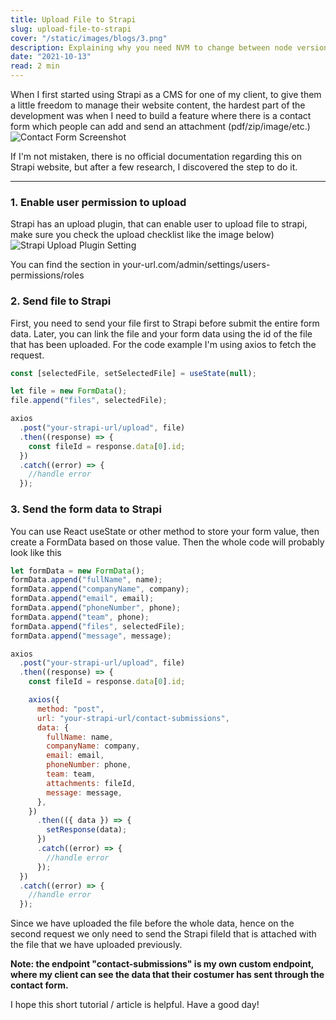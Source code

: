 ```yaml
---
title: Upload File to Strapi
slug: upload-file-to-strapi
cover: "/static/images/blogs/3.png"
description: Explaining why you need NVM to change between node version without pain
date: "2021-10-13"
read: 2 min
---
```


When I first started using Strapi as a CMS for one of my client, to give them a little freedom to manage their website content, the hardest part of the development was when I need to build a feature where there is a contact form which people can add and send an attachment (pdf/zip/image/etc.)
![Contact Form Screenshot](https://dev-to-uploads.s3.amazonaws.com/uploads/articles/8i1imon4war4yf1ghqpb.jpg)

If I'm not mistaken, there is no official documentation regarding this on Strapi website, but after a few research, I discovered the step to do it.

---

### 1. Enable user permission to upload

Strapi has an upload plugin, that can enable user to upload file to strapi, make sure you check the upload checklist like the image below)
![Strapi Upload Plugin Setting](https://dev-to-uploads.s3.amazonaws.com/uploads/articles/nj3d4u4h92oz2gmho2tz.png)

You can find the section in your-url.com/admin/settings/users-permissions/roles

### 2. Send file to Strapi

First, you need to send your file first to Strapi before submit the entire form data. Later, you can link the file and your form data using the id of the file that has been uploaded. For the code example I'm using axios to fetch the request.

```javascript
const [selectedFile, setSelectedFile] = useState(null);

let file = new FormData();
file.append("files", selectedFile);

axios
  .post("your-strapi-url/upload", file)
  .then((response) => {
    const fileId = response.data[0].id;
  })
  .catch((error) => {
    //handle error
  });
```

### 3. Send the form data to Strapi

You can use React useState or other method to store your form value, then create a FormData based on those value. Then the whole code will probably look like this

```javascript
let formData = new FormData();
formData.append("fullName", name);
formData.append("companyName", company);
formData.append("email", email);
formData.append("phoneNumber", phone);
formData.append("team", phone);
formData.append("files", selectedFile);
formData.append("message", message);

axios
  .post("your-strapi-url/upload", file)
  .then((response) => {
    const fileId = response.data[0].id;

    axios({
      method: "post",
      url: "your-strapi-url/contact-submissions",
      data: {
        fullName: name,
        companyName: company,
        email: email,
        phoneNumber: phone,
        team: team,
        attachments: fileId,
        message: message,
      },
    })
      .then(({ data }) => {
        setResponse(data);
      })
      .catch((error) => {
        //handle error
      });
  })
  .catch((error) => {
    //handle error
  });
```

Since we have uploaded the file before the whole data, hence on the second request we only need to send the Strapi fileId that is attached with the file that we have uploaded previously.

**Note: the endpoint "contact-submissions" is my own custom endpoint, where my client can see the data that their costumer has sent through the contact form.**

I hope this short tutorial / article is helpful. Have a good day!
